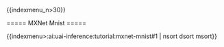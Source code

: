 {{indexmenu_n>30}}

===== MXNet Mnist =====

{{indexmenu>:ai:uai-inference:tutorial:mxnet-mnist#1 | nsort dsort msort}}